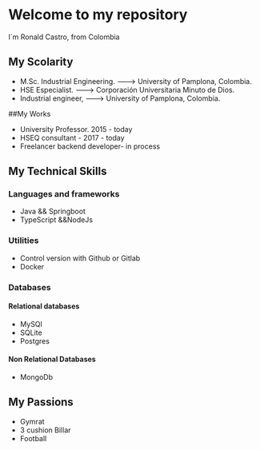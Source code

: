 # Welcome to my repository

 I´m Ronald Castro, from Colombia 


## My Scolarity
- M.Sc. Industrial Engineering. ---> University of Pamplona, Colombia.
- HSE Especialist. ---> Corporación Universitaria Minuto de Dios.
- Industrial engineer, ---> University of Pamplona, Colombia.


##My Works
- University Professor. 2015 - today
- HSEQ consultant - 2017 - today
- Freelancer backend developer- in process


## My Technical Skills

### Languages and frameworks
- Java && Springboot 
- TypeScript &&NodeJs

### Utilities
- Control version with Github or Gitlab
- Docker

### Databases
#### Relational databases
- MySQl
- SQLite
- Postgres
#### Non Relational Databases
- MongoDb

## My Passions
- Gymrat
- 3 cushion Billar
- Football



